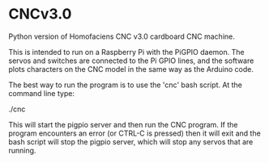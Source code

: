 # CNCv3.0
Python version of Homofaciens CNC v3.0 cardboard CNC machine.

This is intended to run on a Raspberry Pi with the PiGPIO daemon.  The
servos and switches are connected to the Pi GPIO lines, and the software
plots characters on the CNC model in the same way as the Arduino code.

The best way to run the program is to use the 'cnc' bash script.  At
the command line type:

./cnc

This will start the pigpio server and then run the CNC program.  If the
program encounters an error (or CTRL-C is pressed) then it will exit and
the bash script will stop the pigpio server, which will stop any servos
that are running.

